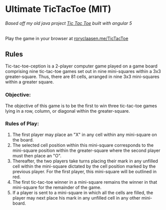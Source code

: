 # Ultimate TicTacToe (MIT)

###### Based off my old java project [Tic Tac Toe](https://github.com/roryclaasen/TicTacToe) built with angular 5

Play the game in your browser at [roryclaasen.me/TicTacToe](http://roryclaasen.me/TicTacToe)

## Rules

Tic-tac-toe-ception is a 2-player computer game played on a game board comprising nine tic-tac-toe games set out in nine mini-squares within a 3x3 greater-square.  Thus, there are 81 cells, arranged in nine 3x3 mini-squares within a greater square.

### Objective:

The objective of this game is to be the first to win three tic-tac-toe games lying in a row, column, or diagonal within the greater-square.

### Rules of Play:

1.  The first player may place an "X" in any cell within any mini-square on the board.  
2.  The selected cell position within this mini-square corresponds to the mini-square position within the greater-square where the second player must then place an "O".
3.  Thereafter, the two players take turns placing their mark in any unfilled cell within the mini-square dictated by the cell position marked by the previous player.  For the first player, this mini-square will be outlined in red.
4.  The first tic-tac-toe winner in a mini-square remains the winner in that mini-square for the remainder of the game.
5.  If a player is sent to a mini-square in which all the cells are filled, the player may next place his mark in any unfilled cell in any other mini-board.
